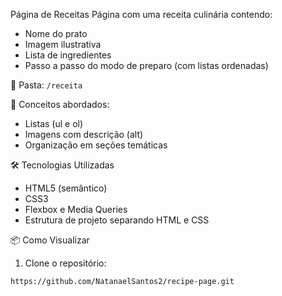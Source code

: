Página de Receitas
Página com uma receita culinária contendo:
- Nome do prato
- Imagem ilustrativa
- Lista de ingredientes
- Passo a passo do modo de preparo (com listas ordenadas)

📂 Pasta: `/receita`

🔗 Conceitos abordados:
- Listas (ul e ol)
- Imagens com descrição (alt)
- Organização em seções temáticas

🛠️ Tecnologias Utilizadas

- HTML5 (semântico)
- CSS3
- Flexbox e Media Queries
- Estrutura de projeto separando HTML e CSS

📦 Como Visualizar

1. Clone o repositório:
```bash
https://github.com/NatanaelSantos2/recipe-page.git
